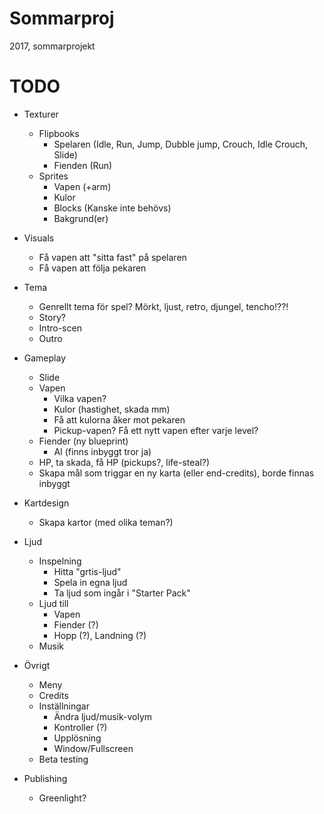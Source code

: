# Sommarproj
2017, sommarprojekt

# TODO

* Texturer
  * Flipbooks
    * Spelaren (Idle, Run, Jump, Dubble jump, Crouch, Idle Crouch, Slide)
    * Fienden (Run)
  * Sprites
    * Vapen (+arm)
    * Kulor
    * Blocks (Kanske inte behövs)
    * Bakgrund(er)
  
* Visuals
  * Få vapen att "sitta fast" på spelaren
  * Få vapen att följa pekaren

* Tema
  * Genrellt tema för spel? Mörkt, ljust, retro, djungel, tencho!??!
  * Story?
  * Intro-scen
  * Outro

* Gameplay
  * Slide
  * Vapen
    * Vilka vapen?
    * Kulor (hastighet, skada mm)
    * Få att kulorna åker mot pekaren
    * Pickup-vapen? Få ett nytt vapen efter varje level?
  * Fiender (ny blueprint)
    * AI (finns inbyggt tror ja)
  * HP, ta skada, få HP (pickups?, life-steal?)
  * Skapa mål som triggar en ny karta (eller end-credits), borde finnas inbyggt
  
* Kartdesign
  * Skapa kartor (med olika teman?)

* Ljud
  * Inspelning
    * Hitta "grtis-ljud"
    * Spela in egna ljud
    * Ta ljud som ingår i "Starter Pack"
  * Ljud till
    * Vapen
    * Fiender (?)
    * Hopp (?), Landning (?)
  * Musik
 
* Övrigt
  * Meny
  * Credits
  * Inställningar
    * Ändra ljud/musik-volym
    * Kontroller (?)
    * Upplösning
    * Window/Fullscreen
  * Beta testing
  
* Publishing
  * Greenlight?
